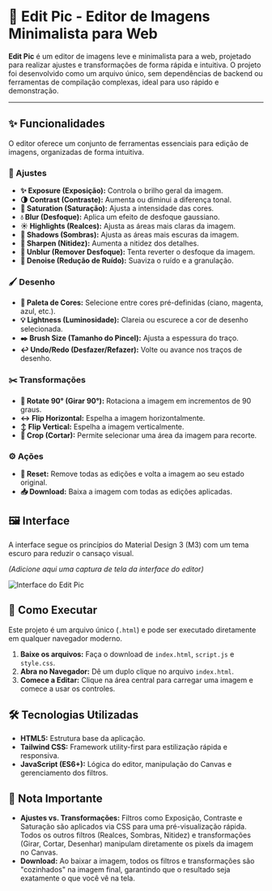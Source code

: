 # 📸 Edit Pic - Editor de Imagens Minimalista para Web

**Edit Pic** é um editor de imagens leve e minimalista para a web, projetado para realizar ajustes e transformações de forma rápida e intuitiva. O projeto foi desenvolvido como um arquivo único, sem dependências de backend ou ferramentas de compilação complexas, ideal para uso rápido e demonstração.

---

## ✨ Funcionalidades

O editor oferece um conjunto de ferramentas essenciais para edição de imagens, organizadas de forma intuitiva.

### 🎨 Ajustes

- **✨ Exposure (Exposição):** Controla o brilho geral da imagem.
- **🌗 Contrast (Contraste):** Aumenta ou diminui a diferença tonal.
- **🌈 Saturation (Saturação):** Ajusta a intensidade das cores.
- **💧 Blur (Desfoque):** Aplica um efeito de desfoque gaussiano.
- **☀️ Highlights (Realces):** Ajusta as áreas mais claras da imagem.
- **🌙 Shadows (Sombras):** Ajusta as áreas mais escuras da imagem.
- **🔪 Sharpen (Nitidez):** Aumenta a nitidez dos detalhes.
- **🧼 Unblur (Remover Desfoque):** Tenta reverter o desfoque da imagem.
- **🧽 Denoise (Redução de Ruído):** Suaviza o ruído e a granulação.

### 🖌️ Desenho

- **🎨 Paleta de Cores:** Selecione entre cores pré-definidas (ciano, magenta, azul, etc.).
- **💡 Lightness (Luminosidade):** Clareia ou escurece a cor de desenho selecionada.
- **✒️ Brush Size (Tamanho do Pincel):** Ajusta a espessura do traço.
- **↩️ Undo/Redo (Desfazer/Refazer):** Volte ou avance nos traços de desenho.

### ✂️ Transformações

- **🔄 Rotate 90° (Girar 90°):** Rotaciona a imagem em incrementos de 90 graus.
- **↔️ Flip Horizontal:** Espelha a imagem horizontalmente.
- **↕️ Flip Vertical:** Espelha a imagem verticalmente.
- **🔳 Crop (Cortar):** Permite selecionar uma área da imagem para recorte.

### ⚙️ Ações

- **🔄 Reset:** Remove todas as edições e volta a imagem ao seu estado original.
- **📥 Download:** Baixa a imagem com todas as edições aplicadas.

## 🖼️ Interface

A interface segue os princípios do Material Design 3 (M3) com um tema escuro para reduzir o cansaço visual.

_(Adicione aqui uma captura de tela da interface do editor)_

![Interface do Edit Pic](placeholder_para_screenshot.png)

## 🚀 Como Executar

Este projeto é um arquivo único (`.html`) e pode ser executado diretamente em qualquer navegador moderno.

1.  **Baixe os arquivos:** Faça o download de `index.html`, `script.js` e `style.css`.
2.  **Abra no Navegador:** Dê um duplo clique no arquivo `index.html`.
3.  **Comece a Editar:** Clique na área central para carregar uma imagem e comece a usar os controles.

## 🛠️ Tecnologias Utilizadas

- **HTML5:** Estrutura base da aplicação.
- **Tailwind CSS:** Framework utility-first para estilização rápida e responsiva.
- **JavaScript (ES6+):** Lógica do editor, manipulação do Canvas e gerenciamento dos filtros.

## 📝 Nota Importante

- **Ajustes vs. Transformações:** Filtros como Exposição, Contraste e Saturação são aplicados via CSS para uma pré-visualização rápida. Todos os outros filtros (Realces, Sombras, Nitidez) e transformações (Girar, Cortar, Desenhar) manipulam diretamente os pixels da imagem no Canvas.
- **Download:** Ao baixar a imagem, todos os filtros e transformações são "cozinhados" na imagem final, garantindo que o resultado seja exatamente o que você vê na tela.
